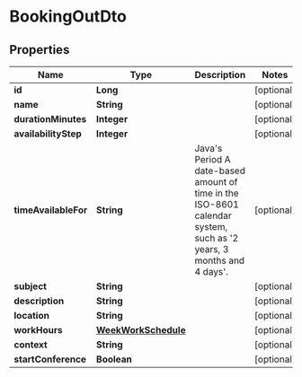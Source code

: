 

# BookingOutDto


## Properties

| Name | Type | Description | Notes |
|------------ | ------------- | ------------- | -------------|
|**id** | **Long** |  |  [optional] |
|**name** | **String** |  |  [optional] |
|**durationMinutes** | **Integer** |  |  [optional] |
|**availabilityStep** | **Integer** |  |  [optional] |
|**timeAvailableFor** | **String** | Java&#39;s Period A date-based amount of time in the ISO-8601 calendar system, such as &#39;2 years, 3 months and 4 days&#39;. |  [optional] |
|**subject** | **String** |  |  [optional] |
|**description** | **String** |  |  [optional] |
|**location** | **String** |  |  [optional] |
|**workHours** | [**WeekWorkSchedule**](WeekWorkSchedule.md) |  |  [optional] |
|**context** | **String** |  |  [optional] |
|**startConference** | **Boolean** |  |  [optional] |



